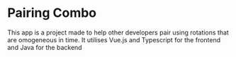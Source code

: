# Pairing Combo

This app is a project made to help other developers pair using rotations that are omogeneous in time.
It utilises Vue.js and Typescript for the frontend and Java for the backend